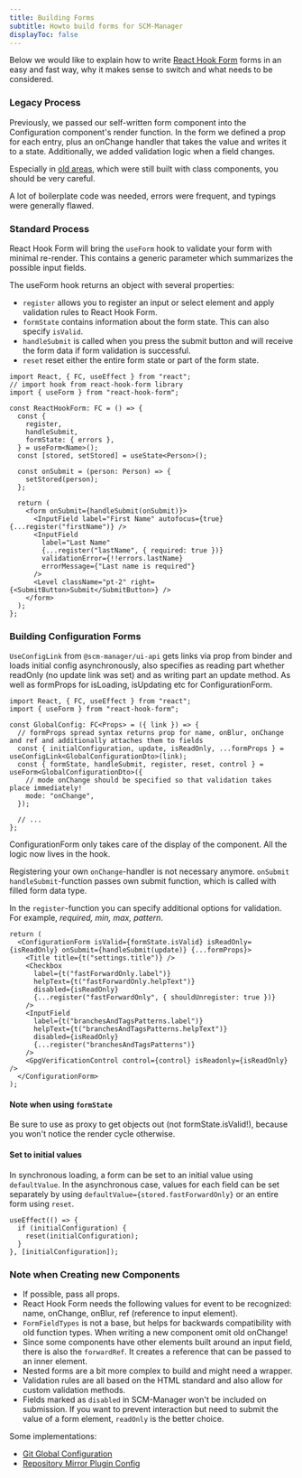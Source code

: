 ```yaml
---
title: Building Forms
subtitle: Howto build forms for SCM-Manager
displayToc: false
---
```


Below we would like to explain how to write [React Hook Form](https://react-hook-form.com/) forms in an easy and fast way,
why it makes sense to switch and what needs to be considered.

### Legacy Process

Previously, we passed our self-written form component into the Configuration component's render function.
In the form we defined a prop for each entry, plus an onChange handler that takes the value and writes it to a state.
Additionally, we added validation logic when a field changes.

Especially in [old areas](https://github.com/scm-manager/scm-ldap-plugin/blob/develop/src/main/js/LdapConfigurationForm.tsx#L65), which were still built with class components, you should be very careful.

A lot of boilerplate code was needed, errors were frequent, and typings were generally flawed.

### Standard Process

React Hook Form will bring the `useForm` hook to validate your form with minimal re-render.
This contains a generic parameter which summarizes the possible input fields.

The useForm hook returns an object with several properties:

- `register` allows you to register an input or select element and apply validation rules to React Hook Form.
- `formState` contains information about the form state. This can also specify `isValid`.
- `handleSubmit` is called when you press the submit button and will receive the form data if form validation is successful.
- `reset` reset either the entire form state or part of the form state.

```tsx
import React, { FC, useEffect } from "react";
// import hook from react-hook-form library
import { useForm } from "react-hook-form";

const ReactHookForm: FC = () => {
  const {
    register,
    handleSubmit,
    formState: { errors },
  } = useForm<Name>();
  const [stored, setStored] = useState<Person>();

  const onSubmit = (person: Person) => {
    setStored(person);
  };

  return (
    <form onSubmit={handleSubmit(onSubmit)}>
      <InputField label="First Name" autofocus={true} {...register("firstName")} />
      <InputField
        label="Last Name"
        {...register("lastName", { required: true })}
        validationError={!!errors.lastName}
        errorMessage={"Last name is required"}
      />
      <Level className="pt-2" right={<SubmitButton>Submit</SubmitButton>} />
    </form>
  );
};
```

### Building Configuration Forms

`UseConfigLink` from `@scm-manager/ui-api` gets links via prop from binder and loads initial config asynchronously,
also specifies as reading part whether readOnly (no update link was set) and as writing part an update method.
As well as formProps for isLoading, isUpdating etc for ConfigurationForm.

```tsx
import React, { FC, useEffect } from "react";
import { useForm } from "react-hook-form";

const GlobalConfig: FC<Props> = ({ link }) => {
  // formProps spread syntax returns prop for name, onBlur, onChange and ref and additionally attaches them to fields
  const { initialConfiguration, update, isReadOnly, ...formProps } = useConfigLink<GlobalConfigurationDto>(link);
  const { formState, handleSubmit, register, reset, control } = useForm<GlobalConfigurationDto>({
    // mode onChange should be specified so that validation takes place immediately!
    mode: "onChange",
  });

  // ...
};
```

ConfigurationForm only takes care of the display of the component. All the logic now lives in the hook.

Registering your own `onChange`-handler is not necessary anymore.
`onSubmit` `handleSubmit`-function passes own submit function, which is called with filled form data type.

In the `register`-function you can specify additional options for validation.
For example, _required, min, max, pattern_.

```tsx
return (
  <ConfigurationForm isValid={formState.isValid} isReadOnly={isReadOnly} onSubmit={handleSubmit(update)} {...formProps}>
    <Title title={t("settings.title")} />
    <Checkbox
      label={t("fastForwardOnly.label")}
      helpText={t("fastForwardOnly.helpText")}
      disabled={isReadOnly}
      {...register("fastForwardOnly", { shouldUnregister: true })}
    />
    <InputField
      label={t("branchesAndTagsPatterns.label")}
      helpText={t("branchesAndTagsPatterns.helpText")}
      disabled={isReadOnly}
      {...register("branchesAndTagsPatterns")}
    />
    <GpgVerificationControl control={control} isReadonly={isReadOnly} />
  </ConfigurationForm>
);
```

#### Note when using `formState`

Be sure to use as proxy to get objects out (not formState.isValid!), because you won't notice the render cycle otherwise.

#### Set to initial values

In synchronous loading, a form can be set to an initial value using `defaultValue`.
In the asynchronous case, values for each field can be set separately by using `defaultValue={stored.fastForwardOnly}` or an entire form using `reset`.

```tsx
useEffect(() => {
  if (initialConfiguration) {
    reset(initialConfiguration);
  }
}, [initialConfiguration]);
```

### Note when Creating new Components

- If possible, pass all props.
- React Hook Form needs the following values for event to be recognized: name, onChange, onBlur, ref (reference to input element).
- `FormFieldTypes` is not a base, but helps for backwards compatibility with old function types. When writing a new component omit old onChange!
- Since some components have other elements built around an input field, there is also the `forwardRef`. It creates a reference that can be passed to an inner element.
- Nested forms are a bit more complex to build and might need a wrapper.
- Validation rules are all based on the HTML standard and also allow for custom validation methods.
- Fields marked as `disabled` in SCM-Manager won't be included on submission. If you want to prevent interaction but need to submit the value of a form element, `readOnly` is the better choice.

Some implementations:

- [Git Global Configuration](https://github.com/scm-manager/scm-manager/blob/develop/scm-plugins/scm-git-plugin/src/main/js/GitGlobalConfiguration.tsx#L43)
- [Repository Mirror Plugin Config](https://github.com/scm-manager/scm-repository-mirror-plugin/blob/develop/src/main/js/config/GlobalConfig.tsx#L37)
